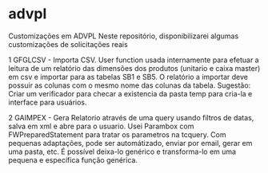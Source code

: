 # advpl
Customizações em ADVPL
Neste repositório, disponibilizarei algumas customizações de solicitações reais

1 GFGLCSV - Importa CSV. User function usada internamente para efetuar a leitura de um relatório das dimensões dos produtos (unitario e caixa master) em csv e importar para as tabelas SB1 e SB5. O relatório a importar deve possuir as colunas com o mesmo nome das colunas da tabela.
Sugestão: Criar um verificador para checar a existencia da pasta temp para cria-la e interface para usuários.

2 GAIMPEX - Gera Relatorio através de uma query usando filtros de datas, salva em xml e abre para o usuario. Usei Parambox com FWPreparedStatement para
tratar os parametros na tcquery. Com pequenas adaptações, pode ser automátizado, enviar por email, gerar em uma pasta, etc.
É possível deixa-lo genérico e transforma-lo em uma pequena e específica função genérica.

